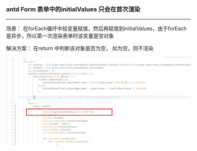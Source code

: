 ### antd Form 表单中的initialValues 只会在首次渲染

---

场景： 在forEach循环中给变量赋值，然后再赋值到initialValues，由于forEach是异步，所以第一次渲染表单时该变量是空对象

解决方案： 在return 中判断该对象是否为空， 如为空，则不渲染

![](../../images/2020/May120201.png)